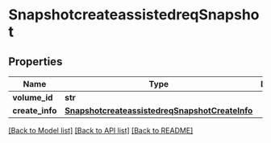 # SnapshotcreateassistedreqSnapshot

## Properties
Name | Type | Description | Notes
------------ | ------------- | ------------- | -------------
**volume_id** | **str** |  | [optional] 
**create_info** | [**SnapshotcreateassistedreqSnapshotCreateInfo**](SnapshotcreateassistedreqSnapshotCreateInfo.md) |  | [optional] 

[[Back to Model list]](../README.md#documentation-for-models) [[Back to API list]](../README.md#documentation-for-api-endpoints) [[Back to README]](../README.md)



